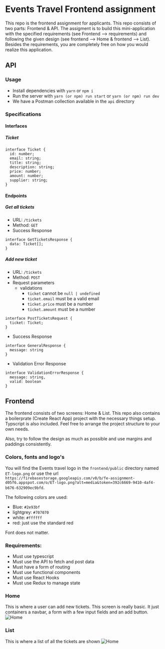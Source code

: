 # Events Travel Frontend assignment

This repo is the frontend assignment for applicants. This repo consists of two parts: Frontend & API. The assigment is to build this mini-application with the specified requirements (see Frontend --> requirements) and following the given design (see frontend --> Home & frontend --> List). Besides the requirements, you are completely free on how you would realize this application.

## API

### Usage

- Install dependencies with `yarn` or `npm i`
- Run the server with `yarn (or npm) run start` or `yarn (or npm) run dev`
- We have a Postman collection available in the `api` directory

### Specifications

#### Interfaces

##### Ticket

```
interface Ticket {
  id: number;
  email: string;
  title: string;
  description: string;
  price: number;
  amount: number;
  supplier: string;
}
```

#### Endpoints

##### Get all tickets

- URL:
  `/tickets`
- Method:
  `GET`
- Success Response

```
interface GetTicketsResponse {
  data: Ticket[];
}
```

##### Add new ticket

- URL:
  `/tickets`
- Method:
  `POST`
- Request parameters
  - validations
    - `ticket` cannot be `null | undefined`
    - `ticket.email` must be a valid email
    - `ticket.price` must be a number
    - `ticket.amount` must be a number

```
interface PostTicketsRequest {
  ticket: Ticket;
}
```

- Success Response

```
interface GeneralResponse {
  message: string
}
```

- Validation Error Response

```
interface ValidationErrorResponse {
  message: string,
  valid: boolean
}
```

## Frontend

The frontend consists of two screens: Home & List. This repo also contains a boilerprate (Create React App) project with the necessary things setup. Typscript is also included. Feel free to arrange the project structure to your own needs.

Also, try to follow the design as much as possible and use margins and paddings consistently.

### Colors, fonts and logo's

You will find the Events travel logo in the `frontend/public` directory named `ET-logo.png` or use the url `https://firebasestorage.googleapis.com/v0/b/fe-assignment-d05f6.appspot.com/o/ET-logo.png?alt=media&token=392c6669-9410-4af4-b676-632909ec9bfd`.

The following colors are used:

- Blue: `#2e93bf`
- lightgrey: `#707070`
- white: `#ffffff`
- red: just use the standard red

Font does not matter.

### Requirements:

- Must use typescript
- Must use the API to fetch and post data
- Must have a form of routing
- Must use functional components
- Must use React Hooks
- Must use Redux to manage state

### Home

This is where a user can add new tickets. This screen is really basic. It just containers a navbar, a form with a few input fields and an add button.
![Home](https://firebasestorage.googleapis.com/v0/b/fe-assignment-d05f6.appspot.com/o/ticket-form.png?alt=media&token=3657cf34-7bf9-4d58-a74e-a85796ddaf57)

### List

This is where a list of all the tickets are shown
![Home](https://firebasestorage.googleapis.com/v0/b/fe-assignment-d05f6.appspot.com/o/ticket-list.png?alt=media&token=976758f0-c167-4d95-8215-2e64498a28bc)
